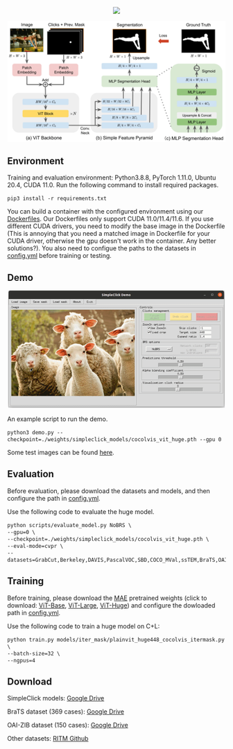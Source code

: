 

<p align="center">
    <a href="https://paperswithcode.com/sota/interactive-segmentation-on-sbd?p=simpleclick-interactive-image-segmentation">
        <img src="https://img.shields.io/endpoint.svg?url=https://paperswithcode.com/badge/simpleclick-interactive-image-segmentation/interactive-segmentation-on-sbd"/>
    </a>
</p>

<p align="center">
  <img src="./assets/simpleclick_framework.png" alt="drawing", width="650"/>
</p>


## Environment
Training and evaluation environment: Python3.8.8, PyTorch 1.11.0, Ubuntu 20.4, CUDA 11.0. Run the following command to install required packages.
```
pip3 install -r requirements.txt
```
You can build a container with the configured environment using our [Dockerfiles](https://github.com/uncbiag/SimpleClick/tree/v1.0/docker). 
Our Dockerfiles only support CUDA 11.0/11.4/11.6. If you use different CUDA drivers, you need to modify the base image in the Dockerfile (This is annoying that you need a matched image in Dockerfile for your CUDA driver, otherwise the gpu doesn't work in the container. Any better solutions?).
You also need to configue the paths to the datasets in [config.yml](https://github.com/uncbiag/SimpleClick/blob/v1.0/config.yml) before training or testing.

## Demo
<p align="center">
  <img src="./assets/demo_sheep.gif" alt="drawing", width="500"/>
</p>

An example script to run the demo. 
```
python3 demo.py --checkpoint=./weights/simpleclick_models/cocolvis_vit_huge.pth --gpu 0
```
Some test images can be found [here](https://github.com/uncbiag/SimpleClick/tree/v1.0/assets/test_imgs).

## Evaluation
Before evaluation, please download the datasets and models, and then configure the path in [config.yml](https://github.com/uncbiag/SimpleClick/blob/v1.0/config.yml).

Use the following code to evaluate the huge model.
```
python scripts/evaluate_model.py NoBRS \
--gpu=0 \
--checkpoint=./weights/simpleclick_models/cocolvis_vit_huge.pth \
--eval-mode=cvpr \
--datasets=GrabCut,Berkeley,DAVIS,PascalVOC,SBD,COCO_MVal,ssTEM,BraTS,OAIZIB
```

## Training
Before training, please download the [MAE](https://github.com/facebookresearch/mae) pretrained weights (click to download: [ViT-Base](https://dl.fbaipublicfiles.com/mae/pretrain/mae_pretrain_vit_base.pth), [ViT-Large](https://dl.fbaipublicfiles.com/mae/pretrain/mae_pretrain_vit_large.pth), [ViT-Huge](https://dl.fbaipublicfiles.com/mae/pretrain/mae_pretrain_vit_huge.pth)) and configure the dowloaded path in [config.yml](https://github.com/uncbiag/SimpleClick/blob/main/config.yml).

Use the following code to train a huge model on C+L: 
```
python train.py models/iter_mask/plainvit_huge448_cocolvis_itermask.py \
--batch-size=32 \
--ngpus=4
```

## Download 
SimpleClick models: [Google Drive](https://drive.google.com/drive/folders/1qpK0gtAPkVMF7VC42UA9XF4xMWr5KJmL?usp=sharing)

BraTS dataset (369 cases): [Google Drive](https://drive.google.com/drive/folders/1B6y1nNBnWU09EhxvjaTdp1XGjc1T6wUk?usp=sharing) 

OAI-ZIB dataset (150 cases): [Google Drive](https://drive.google.com/drive/folders/1B6y1nNBnWU09EhxvjaTdp1XGjc1T6wUk?usp=sharing)

Other datasets: [RITM Github](https://github.com/saic-vul/ritm_interactive_segmentation)
